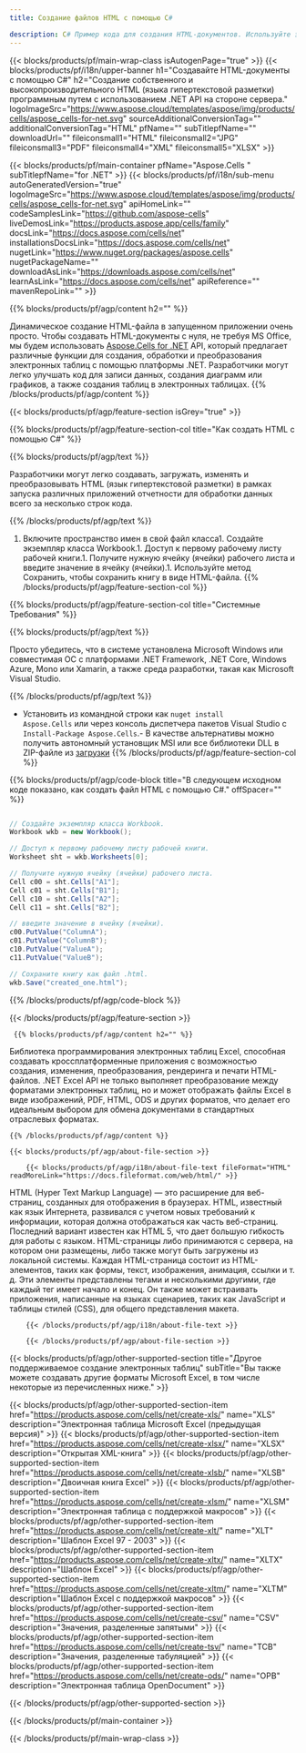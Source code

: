```yaml
---
title: Создание файлов HTML с помощью C# 

description: C# Пример кода для создания HTML-документов. Используйте этот код для создания файлов HTML в VB.NET, Asp.NET или любом приложении на основе .NET.
---
```

{{< blocks/products/pf/main-wrap-class isAutogenPage="true" >}}
{{< blocks/products/pf/i18n/upper-banner h1="Создавайте HTML-документы с помощью C#" h2="Создание собственного и высокопроизводительного HTML (языка гипертекстовой разметки) программным путем с использованием .NET API на стороне сервера." logoImageSrc="https://www.aspose.cloud/templates/aspose/img/products/cells/aspose_cells-for-net.svg" sourceAdditionalConversionTag="" additionalConversionTag="HTML" pfName="" subTitlepfName="" downloadUrl="" fileiconsmall1="HTML" fileiconsmall2="JPG" fileiconsmall3="PDF" fileiconsmall4="XML" fileiconsmall5="XLSX" >}}

{{< blocks/products/pf/main-container pfName="Aspose.Cells " subTitlepfName="for .NET" >}}
{{< blocks/products/pf/i18n/sub-menu autoGeneratedVersion="true" logoImageSrc="https://www.aspose.cloud/templates/aspose/img/products/cells/aspose_cells-for-net.svg" apiHomeLink="" codeSamplesLink="https://github.com/aspose-cells" liveDemosLink="https://products.aspose.app/cells/family" docsLink="https://docs.aspose.com/cells/net" installationsDocsLink="https://docs.aspose.com/cells/net" nugetLink="https://www.nuget.org/packages/aspose.cells" nugetPackageName="" downloadAsLink="https://downloads.aspose.com/cells/net" learnAsLink="https://docs.aspose.com/cells/net" apiReference="" mavenRepoLink="" >}}

{{% blocks/products/pf/agp/content h2="" %}}

 Динамическое создание HTML-файла в запущенном приложении очень просто. Чтобы создавать HTML-документы с нуля, не требуя MS Office, мы будем использовать
 [Aspose.Cells for .NET](https://products.aspose.com/cells/net) 
 API, который предлагает различные функции для создания, обработки и преобразования электронных таблиц с помощью платформы .NET. Разработчики могут легко улучшать код для записи данных, создания диаграмм или графиков, а также создания таблиц в электронных таблицах.
{{% /blocks/products/pf/agp/content %}}

{{< blocks/products/pf/agp/feature-section isGrey="true" >}}

{{% blocks/products/pf/agp/feature-section-col title="Как создать HTML с помощью C#" %}}

{{% blocks/products/pf/agp/text %}}

 Разработчики могут легко создавать, загружать, изменять и преобразовывать HTML (язык гипертекстовой разметки) в рамках запуска различных приложений отчетности для обработки данных всего за несколько строк кода.

{{% /blocks/products/pf/agp/text %}}

1. Включите пространство имен в свой файл класса1. Создайте экземпляр класса Workbook.1. Доступ к первому рабочему листу рабочей книги.1. Получите нужную ячейку (ячейки) рабочего листа и введите значение в ячейку (ячейки).1. Используйте метод Сохранить, чтобы сохранить книгу в виде HTML-файла.
{{% /blocks/products/pf/agp/feature-section-col %}}

{{% blocks/products/pf/agp/feature-section-col title="Системные Требования" %}}

{{% blocks/products/pf/agp/text %}}

 Просто убедитесь, что в системе установлена Microsoft Windows или совместимая ОС с платформами .NET Framework, .NET Core, Windows Azure, Mono или Xamarin, а также среда разработки, такая как Microsoft Visual Studio. 

{{% /blocks/products/pf/agp/text %}}

- Установить из командной строки как <code>nuget install Aspose.Cells</code> или через консоль диспетчера пакетов Visual Studio с <code>Install-Package Aspose.Cells</code>.- В качестве альтернативы можно получить автономный установщик MSI или все библиотеки DLL в ZIP-файле из <a href="https://downloads.aspose.com/cells/net">загрузки</a>
{{% /blocks/products/pf/agp/feature-section-col %}}

{{% blocks/products/pf/agp/code-block title="В следующем исходном коде показано, как создать файл HTML с помощью C#." offSpacer="" %}}

```cs

// Создайте экземпляр класса Workbook.
Workbook wkb = new Workbook();

// Доступ к первому рабочему листу рабочей книги.
Worksheet sht = wkb.Worksheets[0];

// Получите нужную ячейку (ячейки) рабочего листа.
Cell c00 = sht.Cells["A1"];
Cell c01 = sht.Cells["B1"];
Cell c10 = sht.Cells["A2"];
Cell c11 = sht.Cells["B2"];

// введите значение в ячейку (ячейки).
c00.PutValue("ColumnA");
c01.PutValue("ColumnB");
c10.PutValue("ValueA");
c11.PutValue("ValueB");

// Сохраните книгу как файл .html.
wkb.Save("created_one.html");


```

{{% /blocks/products/pf/agp/code-block %}}

{{< /blocks/products/pf/agp/feature-section >}}

<!-- aboutfile Starts -->

     
     {{% blocks/products/pf/agp/content h2="" %}}

 Библиотека программирования электронных таблиц Excel, способная создавать кроссплатформенные приложения с возможностью создания, изменения, преобразования, рендеринга и печати HTML-файлов. .NET Excel API не только выполняет преобразование между форматами электронных таблиц, но и может отображать файлы Excel в виде изображений, PDF, HTML, ODS и других форматов, что делает его идеальным выбором для обмена документами в стандартных отраслевых форматах.

    {{% /blocks/products/pf/agp/content %}}

    {{< blocks/products/pf/agp/about-file-section >}}

        {{< blocks/products/pf/agp/i18n/about-file-text fileFormat="HTML" readMoreLink="https://docs.fileformat.com/web/html/" >}}
HTML (Hyper Text Markup Language) — это расширение для веб-страниц, созданных для отображения в браузерах. HTML, известный как язык Интернета, развивался с учетом новых требований к информации, которая должна отображаться как часть веб-страниц. Последний вариант известен как HTML 5, что дает большую гибкость для работы с языком. HTML-страницы либо принимаются с сервера, на котором они размещены, либо также могут быть загружены из локальной системы. Каждая HTML-страница состоит из HTML-элементов, таких как формы, текст, изображения, анимация, ссылки и т. д. Эти элементы представлены тегами и несколькими другими, где каждый тег имеет начало и конец. Он также может встраивать приложения, написанные на языках сценариев, таких как JavaScript и таблицы стилей (CSS), для общего представления макета.

        {{< /blocks/products/pf/agp/i18n/about-file-text >}}

        {{< /blocks/products/pf/agp/about-file-section >}}

          

<!-- aboutfile Ends -->

{{< blocks/products/pf/agp/other-supported-section title="Другое поддерживаемое создание электронных таблиц" subTitle="Вы также можете создавать другие форматы Microsoft Excel, в том числе некоторые из перечисленных ниже." >}}

{{< blocks/products/pf/agp/other-supported-section-item href="https://products.aspose.com/cells/net/create-xls/" name="XLS" description="Электронная таблица Microsoft Excel (предыдущая версия)" >}} 
{{< blocks/products/pf/agp/other-supported-section-item href="https://products.aspose.com/cells/net/create-xlsx/" name="XLSX" description="Открытая XML-книга" >}} 
{{< blocks/products/pf/agp/other-supported-section-item href="https://products.aspose.com/cells/net/create-xlsb/" name="XLSB" description="Двоичная книга Excel" >}} 
{{< blocks/products/pf/agp/other-supported-section-item href="https://products.aspose.com/cells/net/create-xlsm/" name="XLSM" description="Электронная таблица с поддержкой макросов" >}} 
{{< blocks/products/pf/agp/other-supported-section-item href="https://products.aspose.com/cells/net/create-xlt/" name="XLT" description="Шаблон Excel 97 - 2003" >}} 
{{< blocks/products/pf/agp/other-supported-section-item href="https://products.aspose.com/cells/net/create-xltx/" name="XLTX" description="Шаблон Excel" >}} 
{{< blocks/products/pf/agp/other-supported-section-item href="https://products.aspose.com/cells/net/create-xltm/" name="XLTM" description="Шаблон Excel с поддержкой макросов" >}} 
{{< blocks/products/pf/agp/other-supported-section-item href="https://products.aspose.com/cells/net/create-csv/" name="CSV" description="Значения, разделенные запятыми" >}} 
{{< blocks/products/pf/agp/other-supported-section-item href="https://products.aspose.com/cells/net/create-tsv/" name="ТСВ" description="Значения, разделенные табуляцией" >}} 
{{< blocks/products/pf/agp/other-supported-section-item href="https://products.aspose.com/cells/net/create-ods/" name="ОРВ" description="Электронная таблица OpenDocument" >}} 

{{< /blocks/products/pf/agp/other-supported-section >}}

{{< /blocks/products/pf/main-container >}}
    
{{< /blocks/products/pf/main-wrap-class >}}
